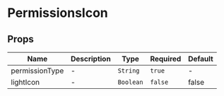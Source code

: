# PermissionsIcon

## Props

<!-- @vuese:PermissionsIcon:props:start -->
|Name|Description|Type|Required|Default|
|---|---|---|---|---|
|permissionType|-|`String`|`true`|-|
|lightIcon|-|`Boolean`|`false`|false|

<!-- @vuese:PermissionsIcon:props:end -->
